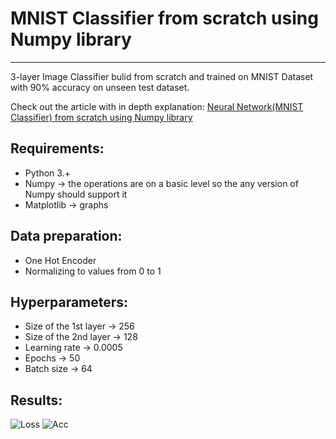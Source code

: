 # MNIST Classifier from scratch using Numpy library 
---------

3-layer Image Classifier bulid from scratch and trained on MNIST Dataset with 90% accuracy on unseen test dataset. 

Check out the article with in depth explanation: [Neural Network(MNIST Classifier) from scratch using Numpy library](https://medium.com/analytics-vidhya/neural-network-mnist-classifier-from-scratch-using-numpy-library-94bbcfed7eae)

## Requirements:
- Python 3.+
- Numpy -> the operations are on a basic level so the any version of Numpy should support it
- Matplotlib -> graphs

## Data preparation:
- One Hot Encoder
- Normalizing to values from 0 to 1

## Hyperparameters:
- Size of the 1st layer -> 256
- Size of the 2nd layer -> 128
- Learning rate -> 0.0005
- Epochs -> 50 
- Batch size -> 64

## Results:
![Loss](https://user-images.githubusercontent.com/47450700/127179858-ed09d4db-d033-414c-8be9-84cf59739751.png)
![Acc](https://user-images.githubusercontent.com/47450700/127179877-066c19af-7887-449a-8a5f-6ee25eea8ce8.png)




